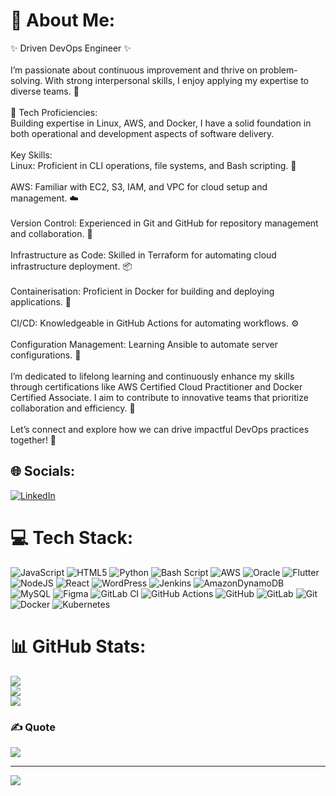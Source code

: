 # 💫 About Me:
✨ Driven DevOps Engineer ✨<br><br>I’m passionate about continuous improvement and thrive on problem-solving. With strong interpersonal skills, I enjoy applying my expertise to diverse teams. 🌱<br><br>🚀 Tech Proficiencies:<br>Building expertise in Linux, AWS, and Docker, I have a solid foundation in both operational and development aspects of software delivery.<br><br>Key Skills:<br>Linux: Proficient in CLI operations, file systems, and Bash scripting. 🐧<br><br>AWS: Familiar with EC2, S3, IAM, and VPC for cloud setup and management. ☁️<br><br>Version Control: Experienced in Git and GitHub for repository management and collaboration. 🔧<br><br>Infrastructure as Code: Skilled in Terraform for automating cloud infrastructure deployment. 📦<br><br>Containerisation: Proficient in Docker for building and deploying applications. 🐳<br><br>CI/CD: Knowledgeable in GitHub Actions for automating workflows. ⚙️<br><br>Configuration Management: Learning Ansible to automate server configurations. 🔄<br><br>I’m dedicated to lifelong learning and continuously enhance my skills through certifications like AWS Certified Cloud Practitioner and Docker Certified Associate. I aim to contribute to innovative teams that prioritize collaboration and efficiency. 🤝<br><br>Let’s connect and explore how we can drive impactful DevOps practices together! 🌟


## 🌐 Socials:
[![LinkedIn](https://img.shields.io/badge/LinkedIn-%230077B5.svg?logo=linkedin&logoColor=white)](https://linkedin.com/in/www.linkedin.com/in/ibrahimshire) 

# 💻 Tech Stack:
![JavaScript](https://img.shields.io/badge/javascript-%23323330.svg?style=for-the-badge&logo=javascript&logoColor=%23F7DF1E) ![HTML5](https://img.shields.io/badge/html5-%23E34F26.svg?style=for-the-badge&logo=html5&logoColor=white) ![Python](https://img.shields.io/badge/python-3670A0?style=for-the-badge&logo=python&logoColor=ffdd54) ![Bash Script](https://img.shields.io/badge/bash_script-%23121011.svg?style=for-the-badge&logo=gnu-bash&logoColor=white) ![AWS](https://img.shields.io/badge/AWS-%23FF9900.svg?style=for-the-badge&logo=amazon-aws&logoColor=white) ![Oracle](https://img.shields.io/badge/Oracle-F80000?style=for-the-badge&logo=oracle&logoColor=white) ![Flutter](https://img.shields.io/badge/Flutter-%2302569B.svg?style=for-the-badge&logo=Flutter&logoColor=white) ![NodeJS](https://img.shields.io/badge/node.js-6DA55F?style=for-the-badge&logo=node.js&logoColor=white) ![React](https://img.shields.io/badge/react-%2320232a.svg?style=for-the-badge&logo=react&logoColor=%2361DAFB) ![WordPress](https://img.shields.io/badge/WordPress-%23117AC9.svg?style=for-the-badge&logo=WordPress&logoColor=white) ![Jenkins](https://img.shields.io/badge/jenkins-%232C5263.svg?style=for-the-badge&logo=jenkins&logoColor=white) ![AmazonDynamoDB](https://img.shields.io/badge/Amazon%20DynamoDB-4053D6?style=for-the-badge&logo=Amazon%20DynamoDB&logoColor=white) ![MySQL](https://img.shields.io/badge/mysql-4479A1.svg?style=for-the-badge&logo=mysql&logoColor=white) ![Figma](https://img.shields.io/badge/figma-%23F24E1E.svg?style=for-the-badge&logo=figma&logoColor=white) ![GitLab CI](https://img.shields.io/badge/gitlab%20CI-%23181717.svg?style=for-the-badge&logo=gitlab&logoColor=white) ![GitHub Actions](https://img.shields.io/badge/github%20actions-%232671E5.svg?style=for-the-badge&logo=githubactions&logoColor=white) ![GitHub](https://img.shields.io/badge/github-%23121011.svg?style=for-the-badge&logo=github&logoColor=white) ![GitLab](https://img.shields.io/badge/gitlab-%23181717.svg?style=for-the-badge&logo=gitlab&logoColor=white) ![Git](https://img.shields.io/badge/git-%23F05033.svg?style=for-the-badge&logo=git&logoColor=white) ![Docker](https://img.shields.io/badge/docker-%230db7ed.svg?style=for-the-badge&logo=docker&logoColor=white) ![Kubernetes](https://img.shields.io/badge/kubernetes-%23326ce5.svg?style=for-the-badge&logo=kubernetes&logoColor=white)
# 📊 GitHub Stats:
![](https://github-readme-stats.vercel.app/api?username=01engineer&theme=radical&hide_border=false&include_all_commits=false&count_private=false)<br/>
![](https://github-readme-streak-stats.herokuapp.com/?user=01engineer&theme=radical&hide_border=false)<br/>
![](https://github-readme-stats.vercel.app/api/top-langs/?username=01engineer&theme=radical&hide_border=false&include_all_commits=false&count_private=false&layout=compact)

### ✍️ Quote
![](https://quotes-github-readme.vercel.app/api?type=horizontal&theme=radical)

---
[![](https://visitcount.itsvg.in/api?id=01engineer&icon=0&color=0)](https://visitcount.itsvg.in)

